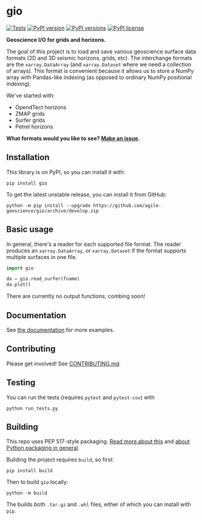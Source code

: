 # gio

[![Tests](https://github.com/agile-geoscience/gio/actions/workflows/build-test.yml/badge.svg)](https://github.com/agile-geoscience/gio/actions/workflows/build-test.yml)
[![PyPI version](https://img.shields.io/pypi/v/gio.svg)](https://pypi.org/project/gio/)
[![PyPI versions](https://img.shields.io/pypi/pyversions/gio.svg)](https://pypi.org/project/gio/)
[![PyPI license](https://img.shields.io/pypi/l/gio.svg)](https://pypi.org/project/gio/)

**Geoscience I/O for grids and horizons.**

The goal of this project is to load and save various geoscience surface data formats (2D and 3D seismic horizons, grids, etc). The interchange formats are the `xarray.DataArray` (and `xarray.Dataset` where we need a collection of arrays). This format is convenient because it allows us to store a NumPy array with Pandas-like indexing (as opposed to ordinary NumPy positional indexing).

We've started with:

- OpendTect horizons
- ZMAP grids
- Surfer grids
- Petrel horizons

**What formats would you like to see? [Make an issue](https://github.com/agile-geoscience/gio/issues).**


## Installation

This library is on PyPI, so you can install it with:

    pip install gio

 To get the latest unstable release, you can install it from GitHub:

    python -m pip install --upgrade https://github.com/agile-geoscience/gio/archive/develop.zip


## Basic usage

In general, there's a reader for each supported file format. The reader produces an `xarray.DataArray`, or `xarray.Dataset` if the format supports multiple surfaces in one file.

```python
import gio

da = gio.read_surfer(fname)
da.plot()
```

There are currently no output functions; combing soon!


## Documentation

See [the documentation](https://code.agilescieentific.com/gio) for more examples.


## Contributing

Please get involved! See [CONTRIBUTING.md](CONTRIBUTING.md).


## Testing

You can run the tests (requires `pytest` and `pytest-cov`) with

    python run_tests.py


## Building

This repo uses PEP 517-style packaging. [Read more about this](https://setuptools.pypa.io/en/latest/build_meta.html) and [about Python packaging in general](https://packaging.python.org/en/latest/tutorials/packaging-projects/).

Building the project requires `build`, so first:

    pip install build

Then to build `gio` locally:

    python -m build

The builds both `.tar.gz` and `.whl` files, either of which you can install with `pip`.

